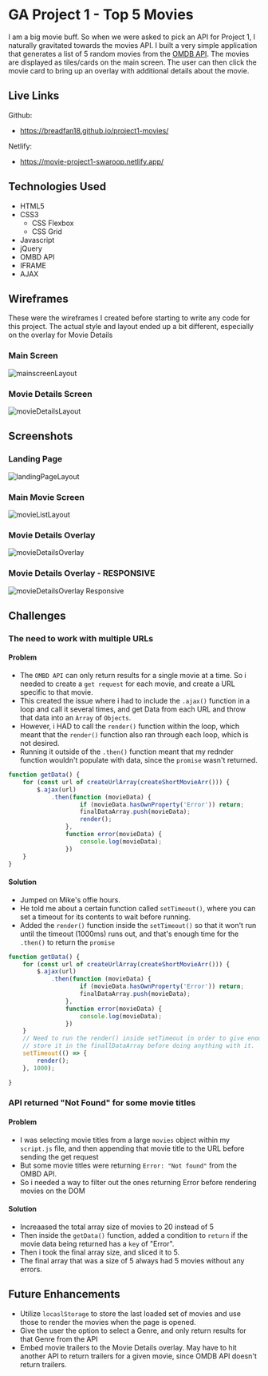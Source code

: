 # GA Project 1 - Top 5 Movies
I am a big movie buff. So when we were asked to pick an API for Project 1, I naturally gravitated towards the movies API. I built a very simple application that generates a list of 5 random movies from the [OMDB API]('http://omdbapi.com/). The movies are displayed as tiles/cards on the main screen. The user can then click the movie card to bring up an overlay with additional details about the movie. 

## Live Links
Github: 
- https://breadfan18.github.io/project1-movies/

Netlify:
- https://movie-project1-swaroop.netlify.app/

## Technologies Used
- HTML5
- CSS3
    - CSS Flexbox
    - CSS Grid
- Javascript
- jQuery
- OMBD API
- IFRAME
- AJAX

## Wireframes 
These were the wireframes I created before starting to write any code for this project. The actual style and layout ended up a bit different, especially on the overlay for Movie Details

### Main Screen
![mainscreenLayout](https://i.imgur.com/eiBBmJ0.png)

### Movie Details Screen
![movieDetailsLayout](https://i.imgur.com/snihUDH.png)


## Screenshots

### Landing Page
![landingPageLayout](https://i.imgur.com/xGuMYIs.png)

### Main Movie Screen
![movieListLayout](https://i.imgur.com/BOWb46K.jpg)

### Movie Details Overlay
![movieDetailsOverlay](https://i.imgur.com/Go4GPlG.png)

### Movie Details Overlay - RESPONSIVE
![movieDetailsOverlay Responsive](https://i.imgur.com/abz1J4D.png)


## Challenges
### The need to work with multiple URLs

#### Problem
- The `OMBD API` can only return results for a single movie at a time. So i needed to create a `get request` for each movie, and create a URL specific to that movie. 
- This created the issue where i had to include the `.ajax()` function in a loop and call it several times, and get Data from each URL and throw that data into an `Array` of `Objects`. 
- However, i HAD to call the `render()` function within the loop, which meant that the `render()` function also ran through each loop, which is not desired. 
- Running it outside of the `.then()` function meant that my rednder function wouldn't populate with data, since the `promise` wasn't returned. 

```javascript 
function getData() {
    for (const url of createUrlArray(createShortMovieArr())) {
        $.ajax(url)
            .then(function (movieData) {
                    if (movieData.hasOwnProperty('Error')) return;
                    finalDataArray.push(movieData);
                    render();
                },
                function error(movieData) {
                    console.log(movieData);
                })
    }
}
```

#### Solution
- Jumped on Mike's offie hours. 
- He told me about a certain function called `setTimeout()`, where you can set a timeout for its contents to wait before running. 
- Added the `render()` function inside the `setTimeout()` so that it won't run until the timeout (1000ms) runs out, and that's enough time for the `.then()` to return the `promise`
```javascript 
function getData() {
    for (const url of createUrlArray(createShortMovieArr())) {
        $.ajax(url)
            .then(function (movieData) {
                    if (movieData.hasOwnProperty('Error')) return;
                    finalDataArray.push(movieData);
                },
                function error(movieData) {
                    console.log(movieData);
                })
    }
    // Need to run the render() inside setTimeout in order to give enough time for the promise to return all the data and 
    // store it in the finallDataArray before doing anything with it. 
    setTimeout(() => {
        render();
    }, 1000);

}
```

### API returned "Not Found" for some movie titles

#### Problem 
- I was selecting movie titles from a large `movies` object within my `script.js` file, and then appending that movie title to the URL before sending the get request
- But some movie titles were returning `Error: "Not found"` from the OMBD API.
- So i needed a way to filter out the ones returning Error before rendering movies on the DOM

#### Solution
- Increaased the total array size of movies to 20 instead of 5
- Then inside the `getData()` function, added a condition to `return` if the movie data being returned has a `key` of "Error". 
- Then i took the final array size, and sliced it to 5. 
- The final array that was a size of 5 always had 5 movies without any errors. 

## Future Enhancements
- Utilize `locaslStorage` to store the last loaded set of movies and use those to render the movies when the page is opened. 
- Give the user the option to select a Genre, and only return results for that Genre from the API
- Embed movie trailers to the Movie Details overlay. May have to hit another API to return trailers for a given movie, since OMDB API doesn't return trailers. 